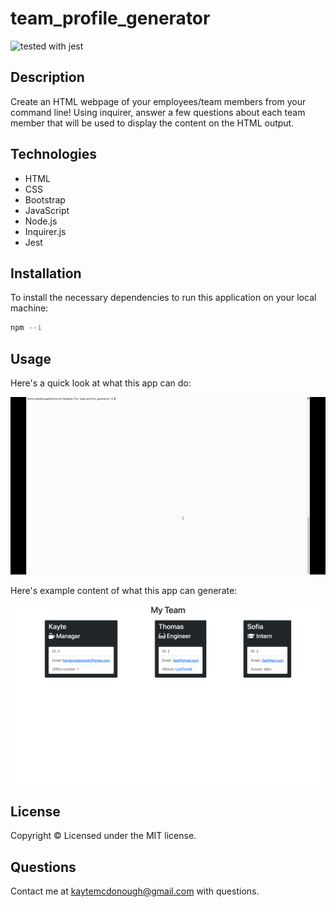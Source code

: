 # team_profile_generator

![tested with jest](https://img.shields.io/badge/tested_with-jest-99424f.svg)

## Description
Create an HTML webpage of your employees/team members from your command line!  Using inquirer, answer a few questions about each team member that will be used to display the content on the HTML output.  

## Technologies
* HTML
* CSS
* Bootstrap
* JavaScript
* Node.js
* Inquirer.js
* Jest

## Installation
To install the necessary dependencies to run this application on your local machine:

``` bash
npm --i
```
## Usage
Here's a quick look at what this app can do:  

![team-profile-generator](Develop/demoMyTeam.gif)

Here's example content of what this app can generate:  

![example-output](Develop/schreenshotMyTeam.png)



## License
Copyright &copy; Licensed under the MIT license.

## Questions
Contact me at kaytemcdonough@gmail.com with questions.